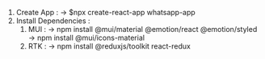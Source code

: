 
1. Create App :
 -> $npx create-react-app whatsapp-app
2. Install Dependencies :
   1. MUI :
      -> npm install @mui/material @emotion/react @emotion/styled
      -> npm install @mui/icons-material
   2. RTK :
      -> npm install @reduxjs/toolkit react-redux

